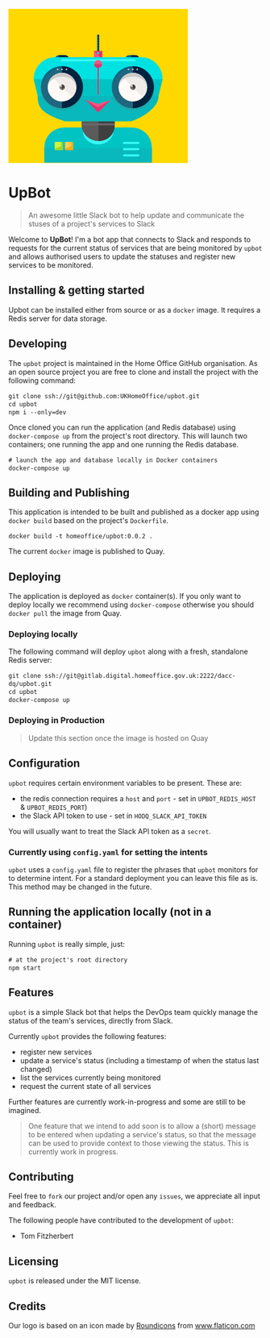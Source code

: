 ![Logo of the project](./images/robot-1.png)
<!-- Base icon made by Roundicons on www.flaticon.com -->

# UpBot

> An awesome little Slack bot to help update and communicate the stuses of a
  project's services to Slack

Welcome to **UpBot**! I'm a bot app that connects to Slack and responds to
requests for the current status of services that are being monitored by `upbot`
and allows authorised users to update the statuses and register new services to
be monitored.

## Installing & getting started

Upbot can be installed either from source or as a `docker` image. It requires
a Redis server for data storage.

## Developing

The `upbot` project is maintained in the Home Office GitHub organisation. As an
open source project you are free to clone and install the project with the
following command:

```
git clone ssh://git@github.com:UKHomeOffice/upbot.git
cd upbot
npm i --only=dev
```

Once cloned you can run the application (and Redis database) using
`docker-compose up` from the project's root directory. This will launch two
containers; one running the app and one running the Redis database.

```
# launch the app and database locally in Docker containers
docker-compose up
```

## Building and Publishing

This application is intended to be built and published as a docker app using
`docker build` based on the project's `Dockerfile`.

```
docker build -t homeoffice/upbot:0.0.2 .
```

The current `docker` image is published to Quay.

## Deploying

The application is deployed as `docker` container(s). If you only want to
deploy locally we recommend using `docker-compose` otherwise you should `docker
pull` the image from Quay.


### Deploying locally

The following command will deploy `upbot` along with a fresh, standalone Redis
server:

```
git clone ssh://git@gitlab.digital.homeoffice.gov.uk:2222/dacc-dq/upbot.git
cd upbot
docker-compose up
```

### Deploying in Production

> Update this section once the image is hosted on Quay

## Configuration

`upbot` requires certain environment variables to be present. These are:

* the redis connection requires a `host` and `port` - set in `UPBOT_REDIS_HOST`
  & `UPBOT_REDIS_PORT`)
* the Slack API token to use - set in `HODQ_SLACK_API_TOKEN`

You will usually want to treat the Slack API token as a `secret`.

### Currently using `config.yaml` for setting the intents

`upbot` uses a `config.yaml` file to register the phrases that `upbot` monitors
for to determine intent. For a standard deployment you can leave this file as
is. This method may be changed in the future.

## Running the application locally (not in a container)

Running `upbot` is really simple, just:

```
# at the project's root directory
npm start
```

## Features

`upbot` is a simple Slack bot that helps the DevOps team quickly manage the
status of the team's services, directly from Slack.

Currently `upbot` provides the following features:

- register new services
- update a service's status (including a timestamp of when the status last
  changed)
- list the services currently being monitored
- request the current state of all services

Further features are currently work-in-progress and some are still to be
imagined.

> One feature that we intend to add soon is to allow a (short) message to be
  entered when updating a service's status, so that the message can be used to
  provide context to those viewing the status. This is currently work in
  progress.

## Contributing

Feel free to `fork` our project and/or open any `issues`, we appreciate all
input and feedback.

The following people have contributed to the development of `upbot`:

- Tom Fitzherbert

## Licensing

`upbot` is released under the MIT license.

## Credits

Our logo is based on an icon made by
[Roundicons](http://www.flaticon.com/authors/roundicons) from www.flaticon.com
